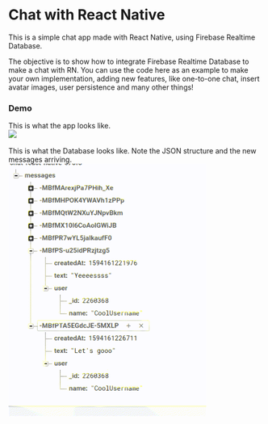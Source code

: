 # Chat with React Native
This is a simple chat app made with React Native, using Firebase Realtime Database.

The objective is to show how to integrate Firebase Realtime Database to make a chat with RN. You can use the code here as an example to make your own implementation, adding new features, like one-to-one chat, insert avatar images, user persistence and many other things!

### Demo
This is what the app looks like. <br/>
<img src="app-demonstration.gif" height="500"/>

This is what the Database looks like. Note the JSON structure and the new messages arriving. <br/>
<img src="realtime-database-demonstration.gif" height="500"/>

